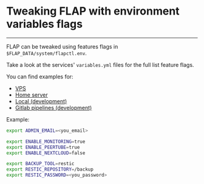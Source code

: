 # Tweaking FLAP with environment variables flags

---

<!-- panels:start -->
<!-- div:left-panel -->
FLAP can be tweaked using features flags in `$FLAP_DATA/system/flapctl.env`.

Take a look at the services' `variables.yml` files for the full list feature flags.

You can find examples for:

- [VPS](https://gitlab.com/flap-box/flap/-/tree/master/system/flapctl.examples.d/vps.env)
- [Home server](https://gitlab.com/flap-box/flap/-/tree/master/system/flapctl.examples.d/xu4.env)
- [Local (development)](https://gitlab.com/flap-box/flap/-/tree/master/system/flapctl.examples.d/local.env)
- [Gitlab pipelines (development)](https://gitlab.com/flap-box/flap/-/tree/master/system/flapctl.examples.d/pipeline.env)

<!-- div:right-panel -->
Example:

```bash
export ADMIN_EMAIL=<you_email>

export ENABLE_MONITORING=true
export ENABLE_PEERTUBE=true
export ENABLE_NEXTCLOUD=false

export BACKUP_TOOL=restic
export RESTIC_REPOSITORY=/backup
export RESTIC_PASSWORD=<you_password>
```

<!-- panels:end -->
